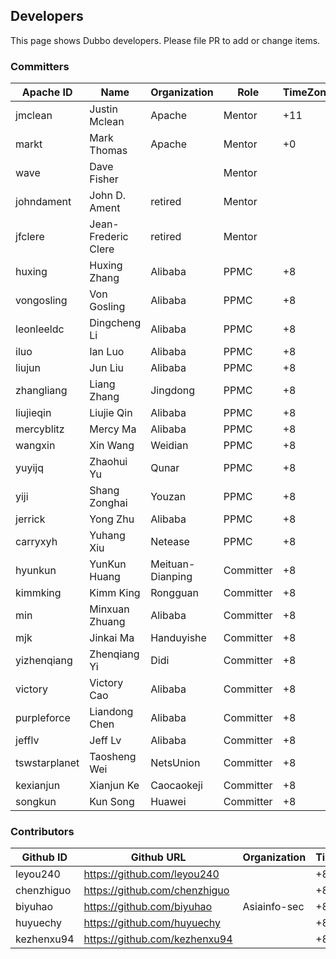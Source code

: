 ## Developers

This page shows Dubbo developers. Please file PR to add or change items.

### Committers

| Apache ID       | Name                | Organization     | Role      | TimeZone |
| --------------- | ------------------- | ------------     | --------- | -------- |
| jmclean         | Justin Mclean       | Apache           | Mentor    | +11      |
| markt           | Mark Thomas         | Apache           | Mentor    | +0       |
| wave            | Dave Fisher         |                  | Mentor    |          |
| johndament      | John D. Ament       | retired          | Mentor    |          |
| jfclere         | Jean-Frederic Clere | retired          | Mentor    |          |
| huxing          | Huxing Zhang        | Alibaba          | PPMC      | +8       |
| vongosling      | Von Gosling         | Alibaba          | PPMC      | +8       |
| leonleeldc      | Dingcheng Li        | Alibaba          | PPMC      | +8       |
| iluo            | Ian Luo             | Alibaba          | PPMC      | +8       |
| liujun          | Jun Liu             | Alibaba          | PPMC      | +8       |
| zhangliang      | Liang Zhang         | Jingdong         | PPMC      | +8       |
| liujieqin       | Liujie Qin          | Alibaba          | PPMC      | +8       |
| mercyblitz      | Mercy Ma            | Alibaba          | PPMC      | +8       |
| wangxin         | Xin Wang            | Weidian          | PPMC      | +8       |
| yuyijq          | Zhaohui Yu          | Qunar            | PPMC      | +8       |
| yiji            | Shang Zonghai       | Youzan           | PPMC      | +8       |
| jerrick         | Yong Zhu            | Alibaba          | PPMC      | +8       |
| carryxyh        | Yuhang Xiu          | Netease          | PPMC      | +8       |
| hyunkun         | YunKun Huang        | Meituan-Dianping | Committer | +8       |
| kimmking        | Kimm King           | Rongguan         | Committer | +8       |
| min             | Minxuan Zhuang      | Alibaba          | Committer | +8       |
| mjk             | Jinkai Ma           | Handuyishe       | Committer | +8       |
| yizhenqiang     | Zhenqiang Yi        | Didi             | Committer | +8       |
| victory         | Victory Cao         | Alibaba          | Committer | +8       |
| purpleforce     | Liandong Chen       | Alibaba          | Committer | +8       |
| jefflv          | Jeff Lv             | Alibaba          | Committer | +8       |
| tswstarplanet   | Taosheng Wei        | NetsUnion        | Committer | +8       |
| kexianjun       | Xianjun Ke          | Caocaokeji       | Committer | +8       |
| songkun         | Kun Song            | Huawei           | Committer | +8       |

### Contributors

| Github ID  | Github URL                      | Organization | TimeZone |
| ---------- | ------------------------------- | ------------ | -------- |
| leyou240   | <https://github.com/leyou240>   |              | +8       |
| chenzhiguo | <https://github.com/chenzhiguo> |              | +8       |
| biyuhao    | <https://github.com/biyuhao>    | Asiainfo-sec | +8       |
| huyuechy   | <https://github.com/huyuechy>   |              | +8       |
| kezhenxu94 | <https://github.com/kezhenxu94> |              | +8   |

